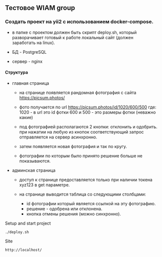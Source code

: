 ## Тестовое WIAM group

### Создать проект на yii2 с использованием docker-compose.
- в папке с проектом должен быть скрипт deploy.sh, который разворачивает готовый к работе локальный сайт (должен заработать на linux).

- БД - PostgreSQL
- сервер - nginx

#### Структура
- главная страница

   - на странице появляется рандомная фотография с сайта https://picsum.photos/

   - фото получается по url https://picsum.photos/id/1020/600/500
     где:
     1020 - в url это id фотки
     600 и 500 - это размеры фотки (неважно какие)

   - под фотографией располагаются 2 кнопки: отклонить и одобрить.
     при нажатии на любую из кнопок соответствующий запрос отправляется на сервер асинхронно.

   - затем появляется новая фотография и так по кругу.

   - фотографии по которым было принято решение больше не показываются.

- админская страница

   - доступ к странице предоставляется только при наличии токена xyz123 в get параметре.

   - на странице выводится таблица со следующими столбцами:

      - id фотографии который является ссылкой на эту фотографию.
      - решение - одобрена или отклонена.
      - кнопка отмены решения (можно синхронно).


Setup and start project
```shell
./deploy.sh
```

Site
```shell
http://localhost/
```
